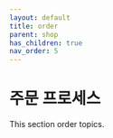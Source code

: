 ```yaml
---
layout: default
title: order
parent: shop
has_children: true
nav_order: 5
---
```


# 주문 프로세스

This section order topics.
